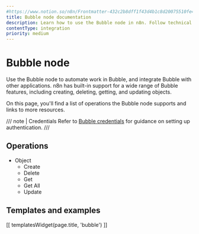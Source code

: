 ```yaml
---
#https://www.notion.so/n8n/Frontmatter-432c2b8dff1f43d4b1c8d20075510fe4
title: Bubble node documentation
description: Learn how to use the Bubble node in n8n. Follow technical documentation to integrate Bubble node into your workflows.
contentType: integration
priority: medium
---
```


# Bubble node

Use the Bubble node to automate work in Bubble, and integrate Bubble with other applications. n8n has built-in support for a wide range of Bubble features, including creating, deleting, getting, and updating objects.

On this page, you'll find a list of operations the Bubble node supports and links to more resources.

/// note | Credentials
Refer to [Bubble credentials](/integrations/builtin/credentials/bubble/) for guidance on setting up authentication. 
///

## Operations

* Object
    * Create
    * Delete
    * Get
    * Get All
    * Update

## Templates and examples

<!-- see https://www.notion.so/n8n/Pull-in-templates-for-the-integrations-pages-37c716837b804d30a33b47475f6e3780 -->
[[ templatesWidget(page.title, 'bubble') ]]


